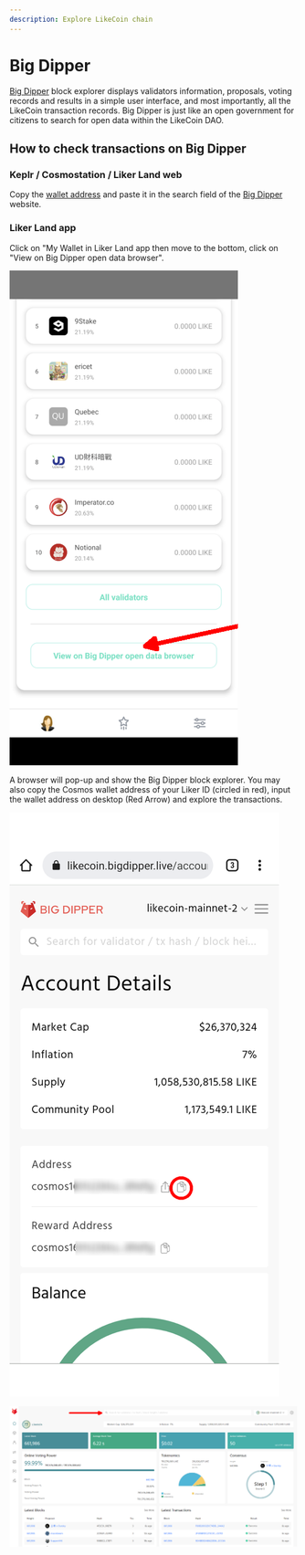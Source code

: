 ```yaml
---
description: Explore LikeCoin chain
---
```


# Big Dipper

[Big Dipper](https://likecoin.bigdipper.live/) block explorer displays validators information, proposals, voting records and results in a simple user interface, and most importantly, all the LikeCoin transaction records. Big Dipper is just like an open government for citizens to search for open data within the LikeCoin DAO.

## How to check transactions on Big Dipper

### Keplr / Cosmostation / Liker Land web

Copy the [wallet address](wallet-address.md) and paste it in the search field of the [Big Dipper](https://likecoin.bigdipper.live/) website.

### Liker Land app

Click on "My Wallet in Liker Land app then move to the bottom, click on "View on Big Dipper open data browser".

![](<../../.gitbook/assets/Big Dipper-en.png>)

A browser will pop-up and show the Big Dipper block explorer. You may also copy the Cosmos wallet address of your Liker ID (circled in red), input the wallet address on desktop (Red Arrow)  and explore the transactions.

![](../../.gitbook/assets/bigdipper-01.png)

![](../../.gitbook/assets/bigdipper-02.png)
